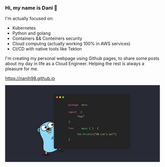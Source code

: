 ### Hi, my name is Dani 🤙

I'm actually focused on:
- Kubernetes
- Python and golang
- Containers && Conteiners security
- Cloud computng (actually working 100% in AWS services)
- CI/CD with native tools like Tekton

I'm creating my personal webpage using Github pages, to share some posts about my day in life as a Cloud Engineer. Helping the rest is always a pleasure for me. 

https://nanih98.github.io

![Golang](/img/golang.png)
